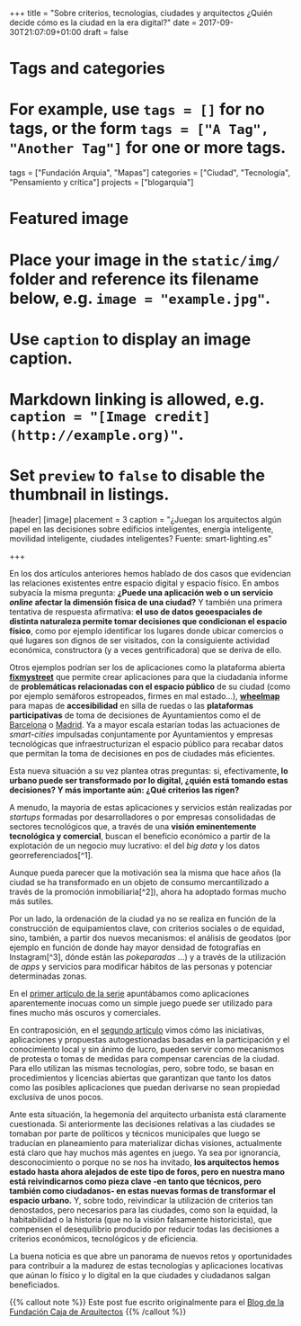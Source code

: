 +++
title = "Sobre criterios, tecnologías, ciudades y arquitectos ¿Quién decide cómo es la ciudad en la era digital?"
date = 2017-09-30T21:07:09+01:00
draft = false

# Tags and categories
# For example, use `tags = []` for no tags, or the form `tags = ["A Tag", "Another Tag"]` for one or more tags.
tags = ["Fundación Arquia", "Mapas"]
categories = ["Ciudad", "Tecnología", "Pensamiento y crítica"]
projects = ["blogarquia"]

# Featured image
# Place your image in the `static/img/` folder and reference its filename below, e.g. `image = "example.jpg"`.
# Use `caption` to display an image caption.
#   Markdown linking is allowed, e.g. `caption = "[Image credit](http://example.org)"`.
# Set `preview` to `false` to disable the thumbnail in listings.
[header]
[image]
placement = 3
caption = "¿Juegan los arquitectos algún papel en las decisiones sobre edificios inteligentes, energía inteligente, movilidad inteligente, ciudades inteligentes? Fuente: smart-lighting.es"

+++

En los dos artículos anteriores hemos hablado de dos casos que evidencian las relaciones existentes entre espacio digital y espacio físico. En ambos subyacía la misma pregunta: <strong>¿Puede una aplicación web o un servicio <em>online</em> afectar la dimensión física de una ciudad?</strong> Y también una primera tentativa de respuesta afirmativa: <strong>el uso de datos geoespaciales de distinta naturaleza permite tomar decisiones que condicionan el espacio físico</strong>, como por ejemplo identificar los lugares donde ubicar comercios o qué lugares son dignos de ser visitados, con la consiguiente actividad económica, constructora (y a veces gentrificadora) que se deriva de ello.</p>
<p>Otros ejemplos podrían ser los de aplicaciones como la plataforma abierta <a href="http://fixmystreet.org/"><strong>fixmystreet</strong></a> que permite crear aplicaciones para que la ciudadanía informe de <strong>problemáticas relacionadas con el espacio público</strong> de su ciudad (como por ejemplo semáforos estropeados, firmes en mal estado…), <a href="https://wheelmap.org/map"><strong>wheelmap</strong></a> para mapas de <strong>accesibilidad</strong> en silla de ruedas o las <strong>plataformas participativas</strong> de toma de decisiones de Ayuntamientos como el de <a href="https://decidim.barcelona/">Barcelona</a> o <a href="https://decide.madrid.es/">Madrid</a>. Ya a mayor escala estarían todas las actuaciones de <em>smart-cities</em> impulsadas conjuntamente por Ayuntamientos y empresas tecnológicas que infraestructurizan el espacio público para recabar datos que permitan la toma de decisiones en pos de ciudades más eficientes.</p>
<p>Esta nueva situación a su vez plantea otras preguntas: si, efectivamente<strong>, lo urbano puede ser transformado por lo digital, ¿quién está tomando estas decisiones? Y más importante aún: ¿Qué criterios las rigen?</strong></p>
<p>A menudo, la mayoría de estas aplicaciones y servicios están realizadas por <em>startups</em> formadas por desarrolladores o por empresas consolidadas de sectores tecnológicos que, a través de una <strong>visión eminentemente tecnológica y comercial</strong>, buscan el beneficio económico a partir de la explotación de un negocio muy lucrativo: el del <em>big data</em> y los datos georreferenciados[^1].</p>
<p>Aunque pueda parecer que la motivación sea la misma que hace años (la ciudad se ha transformado en un objeto de consumo mercantilizado a través de la promoción inmobiliaria[^2]), ahora ha adoptado formas mucho más sutiles.</p>
<p>Por un lado, la ordenación de la ciudad ya no se realiza en función de la construcción de equipamientos clave, con criterios sociales o de equidad, sino, también, a partir dos nuevos mecanismos: el análisis de geodatos (por ejemplo en función de donde hay mayor densidad de fotografías en Instagram[^3], dónde están las <em>pokeparadas </em>…) y a través de la utilización de <em>apps</em> y servicios para modificar hábitos de las personas y potenciar determinadas zonas</a>.</p>
<p>En el <a href="http://blogfundacion.arquia.es/2016/10/pokemon-go-o-cuando-lo-urbano-se-convierte-en-el-umbral-entre-lo-digital-y-lo-fisico/">primer artículo de la serie</a> apuntábamos como aplicaciones aparentemente inocuas como un simple juego puede ser utilizado para fines mucho más oscuros y comerciales.</p>
<p>En contraposición, en el&nbsp;<a href="http://blogfundacion.arquia.es/2016/12/el-mapa-no-es-el-territorio-pero-hacer-mapas-puede-transformarlo/">segundo artículo</a>&nbsp;vimos cómo las iniciativas, aplicaciones y propuestas autogestionadas basadas en la participación y el conocimiento local y sin ánimo de lucro, pueden servir como mecanismos de protesta o tomas de medidas para compensar carencias de la ciudad. Para ello utilizan las mismas tecnologías, pero, sobre todo, se basan en procedimientos y licencias abiertas que garantizan que tanto los datos como las posibles aplicaciones que puedan derivarse no sean propiedad exclusiva de unos pocos.</p>
<p>Ante esta situación, la hegemonía del arquitecto urbanista está claramente cuestionada. Si anteriormente las decisiones relativas a las ciudades se tomaban por parte de políticos y técnicos municipales que luego se traducían en planeamiento para materializar dichas visiones, actualmente está claro que hay muchos más agentes en juego. Ya sea por ignorancia, desconocimiento o porque no se nos ha invitado, <strong>los arquitectos hemos estado hasta ahora alejados de este tipo de foros, pero en nuestra mano está reivindicarnos como pieza clave -en tanto que técnicos, pero también como ciudadanos- en estas nuevas formas de transformar el espacio urbano.</strong> Y, sobre todo, reivindicar la utilización de criterios tan denostados, pero necesarios para las ciudades, como son la equidad, la habitabilidad o la historia (que no la visión falsamente historicista), que compensen el desequilibrio producido por reducir todas las decisiones a criterios económicos, tecnológicos y de eficiencia.</p>
<p>La buena noticia es que abre un panorama de nuevos retos y oportunidades para contribuir a la madurez de estas tecnologías y aplicaciones locativas que aúnan lo físico y lo digital en la que ciudades y ciudadanos salgan beneficiados.</p>

{{% callout note %}}
Este post fue escrito originalmente para el [Blog de la Fundación Caja de Arquitectos](http://blogfundacion.arquia.es/2017/09/sobre-criterios-tecnologias-ciudades-y-arquitectos-quien-decide-como-es-la-ciudad-en-la-era-digital/)
{{% /callout %}}

[^1]: El fundador de Carto afirmaba en [La Vanguardia](http://www.lavanguardia.com/tecnologia/20160823/404020480402/carto-cartodb-entrevista-mapas.html) que “El 80 % de los datos que se publican en internet tienen un componente geoespacial, pero solo un 10 % de esos datos se aprovecha en la toma de decisiones.” Extraer información (y por tanto, valor) de los datos georreferenciados es un nuevo modelo de negocio de empresas como Carto, Mapillary, ESRI…

[^2]: Harvey, D. (2013). Ciudades Rebeldes: del derecho de la ciudad a la revolución urbana (1.a ed.). Akal.

[^3]: Zeng, B., y Gerritsen, R. (2014). What do we know about social media in tourism? A review. Tourism Management Perspectives, 10, 27-36. https://doi.org/10.1016/j.tmp.2014.01.001
